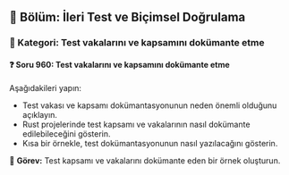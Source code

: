 ## 📘 Bölüm: İleri Test ve Biçimsel Doğrulama  
### 🔹 Kategori: Test vakalarını ve kapsamını dokümante etme  
#### ❓ Soru 960: Test vakalarını ve kapsamını dokümante etme

Aşağıdakileri yapın:

- Test vakası ve kapsamı dokümantasyonunun neden önemli olduğunu açıklayın.
- Rust projelerinde test kapsamı ve vakalarının nasıl dokümante edilebileceğini gösterin.
- Kısa bir örnekle, test dokümantasyonunun nasıl yazılacağını gösterin.

🔧 **Görev:** Test kapsamı ve vakalarını dokümante eden bir örnek oluşturun.
